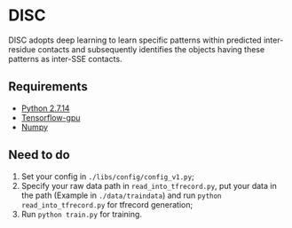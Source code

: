 # DISC

DISC adopts deep learning to learn specific patterns within predicted inter-residue contacts and subsequently identifies the objects having these patterns as inter-SSE contacts.

## Requirements

- [Python 2.7.14](https://www.python.org/downloads/release/python-2714/)
- [Tensorflow-gpu](https://www.tensorflow.org/install/install_linux)
- [Numpy](https://github.com/numpy/numpy/blob/master/INSTALL.rst.txt)

## Need to do

1. Set your config in `./libs/config/config_v1.py`;
2. Specify your raw data path in `read_into_tfrecord.py`, put your data in the path (Example in `./data/traindata`) and run `python read_into_tfrecord.py` for tfrecord generation;
3. Run `python train.py` for training.
